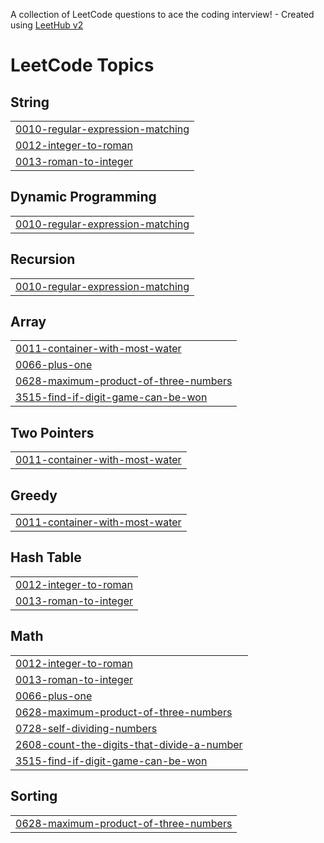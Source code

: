 A collection of LeetCode questions to ace the coding interview! - Created using [LeetHub v2](https://github.com/arunbhardwaj/LeetHub-2.0)
<!---LeetCode Topics Start-->
# LeetCode Topics
## String
|  |
| ------- |
| [0010-regular-expression-matching](https://github.com/jhansi-challa/Leetcode/tree/master/0010-regular-expression-matching) |
| [0012-integer-to-roman](https://github.com/jhansi-challa/Leetcode/tree/master/0012-integer-to-roman) |
| [0013-roman-to-integer](https://github.com/jhansi-challa/Leetcode/tree/master/0013-roman-to-integer) |
## Dynamic Programming
|  |
| ------- |
| [0010-regular-expression-matching](https://github.com/jhansi-challa/Leetcode/tree/master/0010-regular-expression-matching) |
## Recursion
|  |
| ------- |
| [0010-regular-expression-matching](https://github.com/jhansi-challa/Leetcode/tree/master/0010-regular-expression-matching) |
## Array
|  |
| ------- |
| [0011-container-with-most-water](https://github.com/jhansi-challa/Leetcode/tree/master/0011-container-with-most-water) |
| [0066-plus-one](https://github.com/jhansi-challa/Leetcode/tree/master/0066-plus-one) |
| [0628-maximum-product-of-three-numbers](https://github.com/jhansi-challa/Leetcode/tree/master/0628-maximum-product-of-three-numbers) |
| [3515-find-if-digit-game-can-be-won](https://github.com/jhansi-challa/Leetcode/tree/master/3515-find-if-digit-game-can-be-won) |
## Two Pointers
|  |
| ------- |
| [0011-container-with-most-water](https://github.com/jhansi-challa/Leetcode/tree/master/0011-container-with-most-water) |
## Greedy
|  |
| ------- |
| [0011-container-with-most-water](https://github.com/jhansi-challa/Leetcode/tree/master/0011-container-with-most-water) |
## Hash Table
|  |
| ------- |
| [0012-integer-to-roman](https://github.com/jhansi-challa/Leetcode/tree/master/0012-integer-to-roman) |
| [0013-roman-to-integer](https://github.com/jhansi-challa/Leetcode/tree/master/0013-roman-to-integer) |
## Math
|  |
| ------- |
| [0012-integer-to-roman](https://github.com/jhansi-challa/Leetcode/tree/master/0012-integer-to-roman) |
| [0013-roman-to-integer](https://github.com/jhansi-challa/Leetcode/tree/master/0013-roman-to-integer) |
| [0066-plus-one](https://github.com/jhansi-challa/Leetcode/tree/master/0066-plus-one) |
| [0628-maximum-product-of-three-numbers](https://github.com/jhansi-challa/Leetcode/tree/master/0628-maximum-product-of-three-numbers) |
| [0728-self-dividing-numbers](https://github.com/jhansi-challa/Leetcode/tree/master/0728-self-dividing-numbers) |
| [2608-count-the-digits-that-divide-a-number](https://github.com/jhansi-challa/Leetcode/tree/master/2608-count-the-digits-that-divide-a-number) |
| [3515-find-if-digit-game-can-be-won](https://github.com/jhansi-challa/Leetcode/tree/master/3515-find-if-digit-game-can-be-won) |
## Sorting
|  |
| ------- |
| [0628-maximum-product-of-three-numbers](https://github.com/jhansi-challa/Leetcode/tree/master/0628-maximum-product-of-three-numbers) |
<!---LeetCode Topics End-->